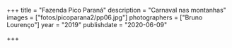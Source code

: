 +++
title = "Fazenda Pico Paraná"
description = "Carnaval nas montanhas"
images = ["fotos/picoparana2/pp06.jpg"]
photographers = ["Bruno Lourenço"]
year = "2019"
publishdate = "2020-06-09"

+++
